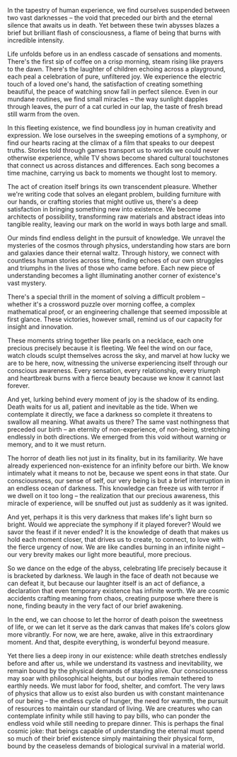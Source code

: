 In the tapestry of human experience, we find ourselves suspended between two vast darknesses – the void that preceded our birth and the eternal silence that awaits us in death. Yet between these twin abysses blazes a brief but brilliant flash of consciousness, a flame of being that burns with incredible intensity.

Life unfolds before us in an endless cascade of sensations and moments. There's the first sip of coffee on a crisp morning, steam rising like prayers to the dawn. There's the laughter of children echoing across a playground, each peal a celebration of pure, unfiltered joy. We experience the electric touch of a loved one's hand, the satisfaction of creating something beautiful, the peace of watching snow fall in perfect silence. Even in our mundane routines, we find small miracles – the way sunlight dapples through leaves, the purr of a cat curled in our lap, the taste of fresh bread still warm from the oven.

In this fleeting existence, we find boundless joy in human creativity and expression. We lose ourselves in the sweeping emotions of a symphony, or find our hearts racing at the climax of a film that speaks to our deepest truths. Stories told through games transport us to worlds we could never otherwise experience, while TV shows become shared cultural touchstones that connect us across distances and differences. Each song becomes a time machine, carrying us back to moments we thought lost to memory.

The act of creation itself brings its own transcendent pleasure. Whether we're writing code that solves an elegant problem, building furniture with our hands, or crafting stories that might outlive us, there's a deep satisfaction in bringing something new into existence. We become architects of possibility, transforming raw materials and abstract ideas into tangible reality, leaving our mark on the world in ways both large and small.

Our minds find endless delight in the pursuit of knowledge. We unravel the mysteries of the cosmos through physics, understanding how stars are born and galaxies dance their eternal waltz. Through history, we connect with countless human stories across time, finding echoes of our own struggles and triumphs in the lives of those who came before. Each new piece of understanding becomes a light illuminating another corner of existence's vast mystery.

There's a special thrill in the moment of solving a difficult problem – whether it's a crossword puzzle over morning coffee, a complex mathematical proof, or an engineering challenge that seemed impossible at first glance. These victories, however small, remind us of our capacity for insight and innovation.

These moments string together like pearls on a necklace, each one precious precisely because it is fleeting. We feel the wind on our face, watch clouds sculpt themselves across the sky, and marvel at how lucky we are to be here, now, witnessing the universe experiencing itself through our conscious awareness. Every sensation, every relationship, every triumph and heartbreak burns with a fierce beauty because we know it cannot last forever.

And yet, lurking behind every moment of joy is the shadow of its ending. Death waits for us all, patient and inevitable as the tide. When we contemplate it directly, we face a darkness so complete it threatens to swallow all meaning. What awaits us there? The same vast nothingness that preceded our birth – an eternity of non-experience, of non-being, stretching endlessly in both directions. We emerged from this void without warning or memory, and to it we must return.

The horror of death lies not just in its finality, but in its familiarity. We have already experienced non-existence for an infinity before our birth. We know intimately what it means to not be, because we spent eons in that state. Our consciousness, our sense of self, our very being is but a brief interruption in an endless ocean of darkness. This knowledge can freeze us with terror if we dwell on it too long – the realization that our precious awareness, this miracle of experience, will be snuffed out just as suddenly as it was ignited.

And yet, perhaps it is this very darkness that makes life's light burn so bright. Would we appreciate the symphony if it played forever? Would we savor the feast if it never ended? It is the knowledge of death that makes us hold each moment closer, that drives us to create, to connect, to love with the fierce urgency of now. We are like candles burning in an infinite night – our very brevity makes our light more beautiful, more precious.

So we dance on the edge of the abyss, celebrating life precisely because it is bracketed by darkness. We laugh in the face of death not because we can defeat it, but because our laughter itself is an act of defiance, a declaration that even temporary existence has infinite worth. We are cosmic accidents crafting meaning from chaos, creating purpose where there is none, finding beauty in the very fact of our brief awakening.

In the end, we can choose to let the horror of death poison the sweetness of life, or we can let it serve as the dark canvas that makes life's colors glow more vibrantly. For now, we are here, awake, alive in this extraordinary moment. And that, despite everything, is wonderful beyond measure.

Yet there lies a deep irony in our existence: while death stretches endlessly before and after us, while we understand its vastness and inevitability, we remain bound by the physical demands of staying alive. Our consciousness may soar with philosophical heights, but our bodies remain tethered to earthly needs. We must labor for food, shelter, and comfort. The very laws of physics that allow us to exist also burden us with constant maintenance of our being – the endless cycle of hunger, the need for warmth, the pursuit of resources to maintain our standard of living. We are creatures who can contemplate infinity while still having to pay bills, who can ponder the endless void while still needing to prepare dinner. This is perhaps the final cosmic joke: that beings capable of understanding the eternal must spend so much of their brief existence simply maintaining their physical form, bound by the ceaseless demands of biological survival in a material world.

